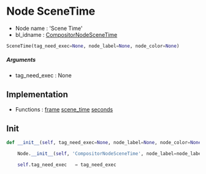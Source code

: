 # Node SceneTime

- Node name : 'Scene Time'
- bl_idname : [CompositorNodeSceneTime](https://docs.blender.org/api/current/bpy.types.CompositorNodeSceneTime.html)


``` python
SceneTime(tag_need_exec=None, node_label=None, node_color=None)
```
##### Arguments

- tag_need_exec : None

## Implementation

- Functions : [frame](/docs/Compositor/CompositorTree.md#frame) [scene_time](/docs/Compositor/CompositorTree.md#scene_time) [seconds](/docs/Compositor/CompositorTree.md#seconds)

## Init

``` python
def __init__(self, tag_need_exec=None, node_label=None, node_color=None):

    Node.__init__(self, 'CompositorNodeSceneTime', node_label=node_label, node_color=node_color)

    self.tag_need_exec   = tag_need_exec
```
